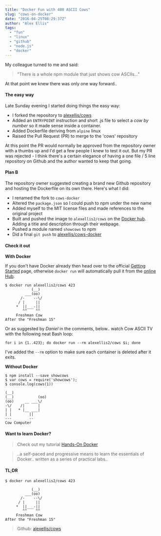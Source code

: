 ```yaml
---
title: "Docker Fun with 400 ASCII Cows"
slug: "cows-on-docker"
date: "2016-04-25T08:29:37Z"
author: "Alex Ellis"
tags:
  - "fun"
  - "linux"
  - "github"
  - "node.js"
  - "docker"
---
```


My colleague turned to me and said:
> "There is a whole npm module that just shows cow ASCIIs..."

At that point we knew there was only one way forward..

#### The easy way 

Late Sunday evening I started doing things the easy way:

* I forked the repository to [alexellis/cows](https://github.com/alexellis/cows-docker)
* Added an `ENTRYPOINT` instruction and short .js file to select a *cow by number* so it made sense inside a container. 
* Added Dockerfile deriving from `alpine` linux
* Raised the Pull Request (PR) to merge to the 'cows' repository

At this point the PR would normally be approved from the repository owner with a thumbs up and I'd get a few people I knew to test it out. But my PR was rejected - I think there's a certain elegance of having a one file / 5 line repository on Github and the author wanted to keep that going.

#### Plan B

The repository owner suggested creating a brand new Github repository and hosting the Dockerfile on its own there. Here's what I did:

* I renamed the fork to `cows-docker`
* Altered the `package.json` so I could push to npm under the new name
* Added myself to the MIT license files and made references to the original project
* Built and pushed the image to `alexellis2/cows` on the [Docker hub](https://hub.docker.com/r/alexellis2/cows/). Adding a title and description through their webpage.
* Pushed a module named `showcows` to npm
* Did a final `git push` to [alexellis/cows-docker](https://github.com/alexellis/cows-docker)


#### Check it out

**With Docker**

If you don't have Docker already then head over to the official [Getting Started](https://docs.docker.com/mac/) page, otherwise `docker run` will automatically pull it from the [online Hub](https://hub.docker.com/r/alexellis2/cows/).

```
$ docker run alexellis2/cows 423
            (__)
         ___(oo)
       /-    --\/
      / |     ||
     *  ||___-||
        ^^    ^^
     Freshman Cow
After the "Freshman 15"
```

Or as suggested by *Daniel* in the comments, below.. watch Cow ASCII TV with the following neat Bash loop:

```
for i in {1..423}; do docker run --rm alexellis2/cows $i; done
```

I've added the `--rm` option to make sure each container is deleted after it exits. 

**Without Docker**

```
$ npm install --save showcows
$ var cows = require('showcows');
$ console.log(cows(1))

(__)
(__)           (oo)
(oo)     __ ___\/
-\/    /|      |
| |   * |__ ___|
| |        ||
---        --
Cow Computer
```

#### Want to learn Docker?

> Check out my tutorial [Hands-On Docker](http://blog.alexellis.io/handsondocker/)

> ..a self-paced and progressive means to learn the essentials of Docker.. written as a series of practical labs..

#### TL;DR

```
$ docker run alexellis2/cows 423
```
```
            (__)
         ___(oo)
       /-    --\/
      / |     ||
     *  ||___-||
        ^^    ^^
     Freshman Cow
After the "Freshman 15"
```

> Github: [alexellis/cows](https://github.com/alexellis/cows-docker)